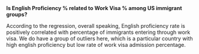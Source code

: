 <br><br/>
<br><br/>

**Is English Proficiency % related to Work Visa % among US immigrant groups?**

According to the regression, overall speaking, English proficiency rate is positively correlated with percentage of immigrants entering through work visa. We do have a group of outliers here, which is a particular country with high english proficiency but low rate of work visa admission percentage.




